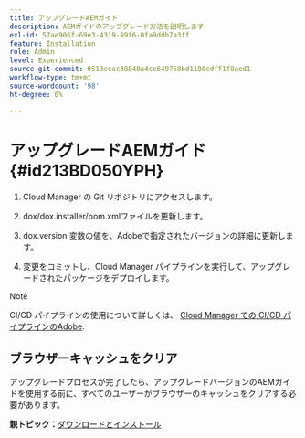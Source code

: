 ```yaml
---
title: アップグレードAEMガイド
description: AEMガイドのアップグレード方法を説明します
exl-id: 57ae906f-69e3-4319-89f6-0fa9ddb7a3ff
feature: Installation
role: Admin
level: Experienced
source-git-commit: 0513ecac38840a4cc649758bd1180edff1f8aed1
workflow-type: tm+mt
source-wordcount: '98'
ht-degree: 0%

---
```


# アップグレードAEMガイド {#id213BD050YPH}

1. Cloud Manager の Git リポジトリにアクセスします。

1. dox/dox.installer/pom.xmlファイルを更新します。

1. dox.version 変数の値を、Adobeで指定されたバージョンの詳細に更新します。

1. 変更をコミットし、Cloud Manager パイプラインを実行して、アップグレードされたパッケージをデプロイします。


>[!NOTE]
>
> CI/CD パイプラインの使用について詳しくは、 [Cloud Manager での CI/CD パイプラインのAdobe](https://experienceleague.adobe.com/docs/experience-manager-learn/foundation/cloud-manager/use-the-cicd-pipeline-in-cloud-manager-for-aem.html).

## ブラウザーキャッシュをクリア

アップグレードプロセスが完了したら、アップグレードバージョンのAEMガイドを使用する前に、すべてのユーザーがブラウザーのキャッシュをクリアする必要があります。

**親トピック：**[&#x200B;ダウンロードとインストール](download-install.md)
